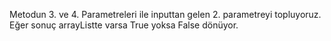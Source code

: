 Metodun 3. ve 4. Parametreleri ile inputtan gelen 2. parametreyi topluyoruz. Eğer sonuç arrayListte varsa True yoksa False dönüyor.